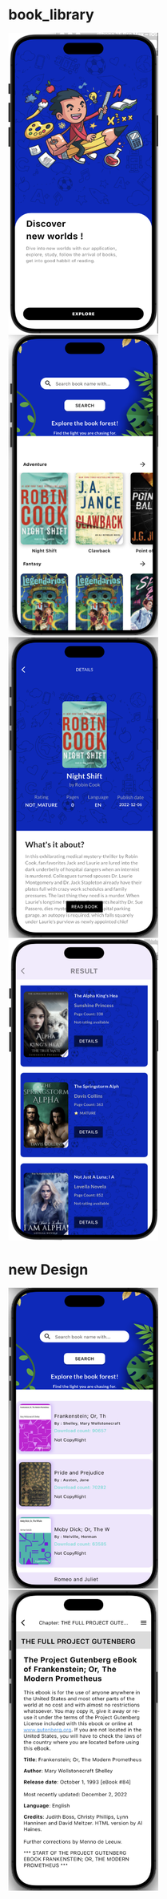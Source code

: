 # book_library

<img src="https://github.com/GR-Diyor/book_library/blob/main/doc/images/get_started.png" width="300" height="600">
<img src="https://github.com/GR-Diyor/book_library/blob/main/doc/images/home.png" width="300" height="600">
<img src="https://github.com/GR-Diyor/book_library/blob/main/doc/images/detail.png" width="300" height="600">
<img src="https://github.com/GR-Diyor/book_library/blob/main/doc/images/search.png" width="300" height="600">

# new Design

<img src="https://github.com/GR-Diyor/book_library/blob/main/doc/images/new_home.png" width="300" height="600">
<img src="https://github.com/GR-Diyor/book_library/blob/main/doc/images/read_book.png" width="300" height="600">